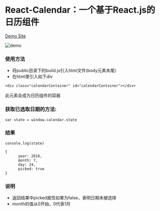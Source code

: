 # React-Calendar：一个基于React.js的日历组件

[Demo Site](http://ycwalker.com/react-calendar/)

![demo](https://github.com/ycwalker/react-calendar/raw/master/demo.gif)

### 使用方法
* 将public目录下的build.js引入html文件(body元素末尾)
* 在html里引入如下div

```
<div class="calendarContainer" id="calendarContainer"></div>
```

此元素会成为日历组件的容器

### 获取已选取日期的方法:

```
var state = window.calendar.state
```

### 结果

```
console.log(state)
```

```
{
      year: 2016,
      month: 7,
      day: 24,
      picked: true
}
```

### 说明
* 返回结果中picked属性如果为false，表明日期未被选择
* month的值从0开始，0代表1月

